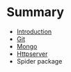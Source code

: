 # Summary

* [Introduction](README.md)
* [Git](git.md)
* [Mongo](mongo.md)
* [Httpserver](httpserver.md)
* Spider package

